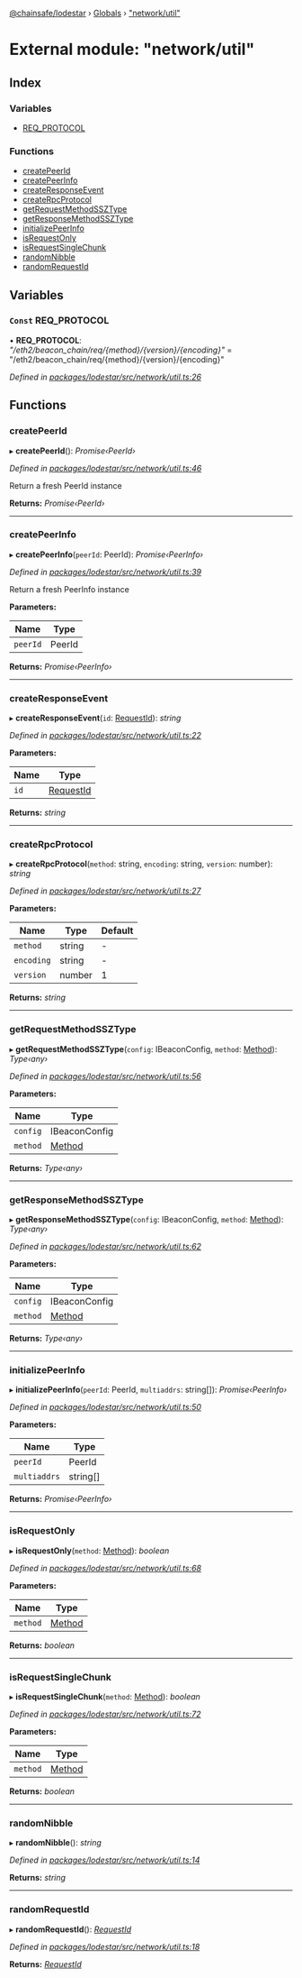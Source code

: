 [@chainsafe/lodestar](../README.md) › [Globals](../globals.md) › ["network/util"](_network_util_.md)

# External module: "network/util"

## Index

### Variables

* [REQ_PROTOCOL](_network_util_.md#const-req_protocol)

### Functions

* [createPeerId](_network_util_.md#createpeerid)
* [createPeerInfo](_network_util_.md#createpeerinfo)
* [createResponseEvent](_network_util_.md#createresponseevent)
* [createRpcProtocol](_network_util_.md#createrpcprotocol)
* [getRequestMethodSSZType](_network_util_.md#getrequestmethodssztype)
* [getResponseMethodSSZType](_network_util_.md#getresponsemethodssztype)
* [initializePeerInfo](_network_util_.md#initializepeerinfo)
* [isRequestOnly](_network_util_.md#isrequestonly)
* [isRequestSingleChunk](_network_util_.md#isrequestsinglechunk)
* [randomNibble](_network_util_.md#randomnibble)
* [randomRequestId](_network_util_.md#randomrequestid)

## Variables

### `Const` REQ_PROTOCOL

• **REQ_PROTOCOL**: *"/eth2/beacon_chain/req/{method}/{version}/{encoding}"* = "/eth2/beacon_chain/req/{method}/{version}/{encoding}"

*Defined in [packages/lodestar/src/network/util.ts:26](https://github.com/ChainSafe/lodestar/blob/ffd9c8178/packages/lodestar/src/network/util.ts#L26)*

## Functions

###  createPeerId

▸ **createPeerId**(): *Promise‹PeerId›*

*Defined in [packages/lodestar/src/network/util.ts:46](https://github.com/ChainSafe/lodestar/blob/ffd9c8178/packages/lodestar/src/network/util.ts#L46)*

Return a fresh PeerId instance

**Returns:** *Promise‹PeerId›*

___

###  createPeerInfo

▸ **createPeerInfo**(`peerId`: PeerId): *Promise‹PeerInfo›*

*Defined in [packages/lodestar/src/network/util.ts:39](https://github.com/ChainSafe/lodestar/blob/ffd9c8178/packages/lodestar/src/network/util.ts#L39)*

Return a fresh PeerInfo instance

**Parameters:**

Name | Type |
------ | ------ |
`peerId` | PeerId |

**Returns:** *Promise‹PeerInfo›*

___

###  createResponseEvent

▸ **createResponseEvent**(`id`: [RequestId](_constants_network_.md#requestid)): *string*

*Defined in [packages/lodestar/src/network/util.ts:22](https://github.com/ChainSafe/lodestar/blob/ffd9c8178/packages/lodestar/src/network/util.ts#L22)*

**Parameters:**

Name | Type |
------ | ------ |
`id` | [RequestId](_constants_network_.md#requestid) |

**Returns:** *string*

___

###  createRpcProtocol

▸ **createRpcProtocol**(`method`: string, `encoding`: string, `version`: number): *string*

*Defined in [packages/lodestar/src/network/util.ts:27](https://github.com/ChainSafe/lodestar/blob/ffd9c8178/packages/lodestar/src/network/util.ts#L27)*

**Parameters:**

Name | Type | Default |
------ | ------ | ------ |
`method` | string | - |
`encoding` | string | - |
`version` | number | 1 |

**Returns:** *string*

___

###  getRequestMethodSSZType

▸ **getRequestMethodSSZType**(`config`: IBeaconConfig, `method`: [Method](../enums/_constants_network_.method.md)): *Type‹any›*

*Defined in [packages/lodestar/src/network/util.ts:56](https://github.com/ChainSafe/lodestar/blob/ffd9c8178/packages/lodestar/src/network/util.ts#L56)*

**Parameters:**

Name | Type |
------ | ------ |
`config` | IBeaconConfig |
`method` | [Method](../enums/_constants_network_.method.md) |

**Returns:** *Type‹any›*

___

###  getResponseMethodSSZType

▸ **getResponseMethodSSZType**(`config`: IBeaconConfig, `method`: [Method](../enums/_constants_network_.method.md)): *Type‹any›*

*Defined in [packages/lodestar/src/network/util.ts:62](https://github.com/ChainSafe/lodestar/blob/ffd9c8178/packages/lodestar/src/network/util.ts#L62)*

**Parameters:**

Name | Type |
------ | ------ |
`config` | IBeaconConfig |
`method` | [Method](../enums/_constants_network_.method.md) |

**Returns:** *Type‹any›*

___

###  initializePeerInfo

▸ **initializePeerInfo**(`peerId`: PeerId, `multiaddrs`: string[]): *Promise‹PeerInfo›*

*Defined in [packages/lodestar/src/network/util.ts:50](https://github.com/ChainSafe/lodestar/blob/ffd9c8178/packages/lodestar/src/network/util.ts#L50)*

**Parameters:**

Name | Type |
------ | ------ |
`peerId` | PeerId |
`multiaddrs` | string[] |

**Returns:** *Promise‹PeerInfo›*

___

###  isRequestOnly

▸ **isRequestOnly**(`method`: [Method](../enums/_constants_network_.method.md)): *boolean*

*Defined in [packages/lodestar/src/network/util.ts:68](https://github.com/ChainSafe/lodestar/blob/ffd9c8178/packages/lodestar/src/network/util.ts#L68)*

**Parameters:**

Name | Type |
------ | ------ |
`method` | [Method](../enums/_constants_network_.method.md) |

**Returns:** *boolean*

___

###  isRequestSingleChunk

▸ **isRequestSingleChunk**(`method`: [Method](../enums/_constants_network_.method.md)): *boolean*

*Defined in [packages/lodestar/src/network/util.ts:72](https://github.com/ChainSafe/lodestar/blob/ffd9c8178/packages/lodestar/src/network/util.ts#L72)*

**Parameters:**

Name | Type |
------ | ------ |
`method` | [Method](../enums/_constants_network_.method.md) |

**Returns:** *boolean*

___

###  randomNibble

▸ **randomNibble**(): *string*

*Defined in [packages/lodestar/src/network/util.ts:14](https://github.com/ChainSafe/lodestar/blob/ffd9c8178/packages/lodestar/src/network/util.ts#L14)*

**Returns:** *string*

___

###  randomRequestId

▸ **randomRequestId**(): *[RequestId](_constants_network_.md#requestid)*

*Defined in [packages/lodestar/src/network/util.ts:18](https://github.com/ChainSafe/lodestar/blob/ffd9c8178/packages/lodestar/src/network/util.ts#L18)*

**Returns:** *[RequestId](_constants_network_.md#requestid)*
